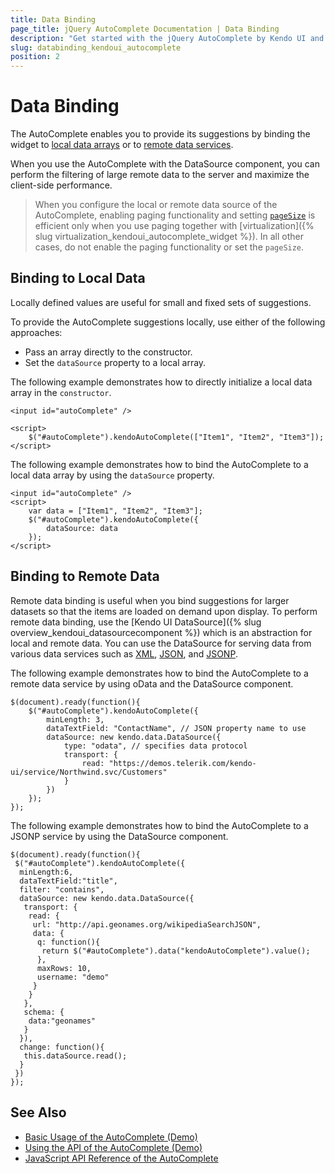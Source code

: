 ```yaml
---
title: Data Binding
page_title: jQuery AutoComplete Documentation | Data Binding
description: "Get started with the jQuery AutoComplete by Kendo UI and bind the widget to local or remote data and provide its suggestions."
slug: databinding_kendoui_autocomplete
position: 2
---
```


# Data Binding

The AutoComplete enables you to provide its suggestions by binding the widget to [local data arrays](#binding-to-local-data) or to [remote data services](#binding-to-remote-data).

When you use the AutoComplete with the DataSource component, you can perform the filtering of large remote data to the server and maximize the client-side performance.

> When you configure the local or remote data source of the AutoComplete, enabling paging functionality and setting [`pageSize`](/api/javascript/data/datasource/configuration/pagesize) is efficient only when you use paging together with [virtualization]({% slug virtualization_kendoui_autocomplete_widget %}). In all other cases, do not enable the paging functionality or set the `pageSize`.

## Binding to Local Data

Locally defined values are useful for small and fixed sets of suggestions.

To provide the AutoComplete suggestions locally, use either of the following approaches:
* Pass an array directly to the constructor.
* Set the `dataSource` property to a local array.

The following example demonstrates how to directly initialize a local data array in the `constructor`.

    <input id="autoComplete" />

    <script>
        $("#autoComplete").kendoAutoComplete(["Item1", "Item2", "Item3"]);
    </script>

The following example demonstrates how to bind the AutoComplete to a local data array by using the `dataSource` property.

    <input id="autoComplete" />
    <script>
        var data = ["Item1", "Item2", "Item3"];
        $("#autoComplete").kendoAutoComplete({
            dataSource: data
        });
    </script>

## Binding to Remote Data

Remote data binding is useful when you bind suggestions for larger datasets so that the items are loaded on demand upon display. To perform remote data binding, use the [Kendo UI DataSource]({% slug overview_kendoui_datasourcecomponent %}) which is an abstraction for local and remote data. You can use the DataSource for serving data from various data services such as [XML](https://en.wikipedia.org/wiki/XML), [JSON](https://en.wikipedia.org/wiki/JSON), and [JSONP](https://en.wikipedia.org/wiki/JSONP).

The following example demonstrates how to bind the AutoComplete to a remote data service by using oData and the DataSource component.

    $(document).ready(function(){
        $("#autoComplete").kendoAutoComplete({
            minLength: 3,
            dataTextField: "ContactName", // JSON property name to use
            dataSource: new kendo.data.DataSource({
                type: "odata", // specifies data protocol
                transport: {
                    read: "https://demos.telerik.com/kendo-ui/service/Northwind.svc/Customers"
                }
            })
        });
    });

The following example demonstrates how to bind the AutoComplete to a JSONP service by using the DataSource component.

    $(document).ready(function(){
     $("#autoComplete").kendoAutoComplete({
      minLength:6,
      dataTextField:"title",
      filter: "contains",
      dataSource: new kendo.data.DataSource({
       transport: {
        read: {
         url: "http://api.geonames.org/wikipediaSearchJSON",
         data: {
          q: function(){
           return $("#autoComplete").data("kendoAutoComplete").value();
          },
          maxRows: 10,
          username: "demo"
         }
        }
       },
       schema: {
        data:"geonames"
       }
      }),
      change: function(){
       this.dataSource.read();
      }
     })
    });

## See Also

* [Basic Usage of the AutoComplete (Demo)](https://demos.telerik.com/kendo-ui/autocomplete/index)
* [Using the API of the AutoComplete (Demo)](https://demos.telerik.com/kendo-ui/autocomplete/api)
* [JavaScript API Reference of the AutoComplete](/api/javascript/ui/autocomplete)
